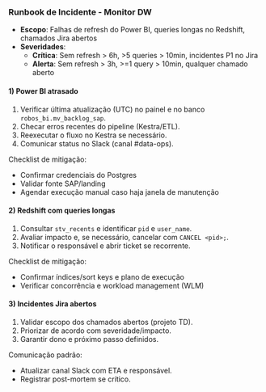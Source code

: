 ### Runbook de Incidente - Monitor DW

- **Escopo**: Falhas de refresh do Power BI, queries longas no Redshift, chamados Jira abertos
- **Severidades**:
  - **Crítica**: Sem refresh > 6h, >5 queries > 10min, incidentes P1 no Jira
  - **Alerta**: Sem refresh > 3h, >=1 query > 10min, qualquer chamado aberto

#### 1) Power BI atrasado
1. Verificar última atualização (UTC) no painel e no banco `robos_bi.mv_backlog_sap`.
2. Checar erros recentes do pipeline (Kestra/ETL).
3. Reexecutar o fluxo no Kestra se necessário.
4. Comunicar status no Slack (canal #data-ops).

Checklist de mitigação:
- Confirmar credenciais do Postgres
- Validar fonte SAP/landing
- Agendar execução manual caso haja janela de manutenção

#### 2) Redshift com queries longas
1. Consultar `stv_recents` e identificar `pid` e `user_name`.
2. Avaliar impacto e, se necessário, cancelar com `CANCEL <pid>;`.
3. Notificar o responsável e abrir ticket se recorrente.

Checklist de mitigação:
- Confirmar índices/sort keys e plano de execução
- Verificar concorrência e workload management (WLM)

#### 3) Incidentes Jira abertos
1. Validar escopo dos chamados abertos (projeto TD).
2. Priorizar de acordo com severidade/impacto.
3. Garantir dono e próximo passo definidos.

Comunicação padrão:
- Atualizar canal Slack com ETA e responsável.
- Registrar post-mortem se crítico.
